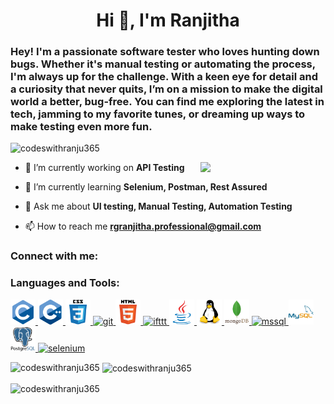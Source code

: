 <h1 align="center">Hi 👋, I'm Ranjitha</h1>
<h3 align="left">Hey! I'm a passionate software tester who loves hunting down bugs. Whether it's manual testing or automating the process, I'm always up for the challenge. With a keen eye for detail and a curiosity that never quits, I’m on a mission to make the digital world a better, bug-free. You can find me exploring the latest in tech, jamming to my favorite tunes, or dreaming up ways to make testing even more fun.</h3>

<p align="left"> <img src="https://www.bing.com/images/search?view=detailV2&ccid=sGIbIkQ8&id=C6BAF5C1964E755D0A2803EEFB2E085165EEEFC5&thid=OIP.sGIbIkQ8rkmY99fzheO2IQHaLH&mediaurl=https%3a%2f%2fimage.lexica.art%2fmd2%2f38d323ce-e7d2-4b02-8387-36e54636421c&exph=1536&expw=1024&q=girl+coding+in+desktop+Cartoon+dARK+theme&simid=608016298749882570&FORM=IRPRST&ck=ABB989E7F85033A9CE73CB626E369901&selectedIndex=2&itb=0" alt="codeswithranju365" /> </p>

<img align="right" width="200" src="https://www.bing.com/ck/a?!&&p=c06b60cefd95773cJmltdHM9MTcyMzA3NTIwMCZpZ3VpZD0zMGVhOGZhMS0zOTczLTZiOWItMjAzMy05YjcwMzhjMTZhZTUmaW5zaWQ9NTU1Ng&ptn=3&ver=2&hsh=3&fclid=30ea8fa1-3973-6b9b-2033-9b7038c16ae5&u=a1L2ltYWdlcy9zZWFyY2g_cT1naXJsJTIwY29kaW5nJTIwaW4lMjBkZXNrdG9wJTIwY2FydG9vbiZGT1JNPUlRRlJCQSZpZD0xNERGOTQ1RUE2MjdCNTZBRDQwMUQ2RUZBNzhDNzJFOUZBRUY5MzlD&ntb=1">

- 🔭 I’m currently working on **API Testing**

- 🌱 I’m currently learning **Selenium, Postman, Rest Assured**

- 💬 Ask me about **UI testing, Manual Testing, Automation Testing**

- 📫 How to reach me **rgranjitha.professional@gmail.com**

<h3 align="left">Connect with me:</h3>
<p align="left">
</p>

<h3 align="left">Languages and Tools:</h3>
<p align="left"> <a href="https://www.cprogramming.com/" target="_blank" rel="noreferrer"> <img src="https://raw.githubusercontent.com/devicons/devicon/master/icons/c/c-original.svg" alt="c" width="40" height="40"/> </a> <a href="https://www.w3schools.com/cpp/" target="_blank" rel="noreferrer"> <img src="https://raw.githubusercontent.com/devicons/devicon/master/icons/cplusplus/cplusplus-original.svg" alt="cplusplus" width="40" height="40"/> </a> <a href="https://www.w3schools.com/css/" target="_blank" rel="noreferrer"> <img src="https://raw.githubusercontent.com/devicons/devicon/master/icons/css3/css3-original-wordmark.svg" alt="css3" width="40" height="40"/> </a> <a href="https://git-scm.com/" target="_blank" rel="noreferrer"> <img src="https://www.vectorlogo.zone/logos/git-scm/git-scm-icon.svg" alt="git" width="40" height="40"/> </a> <a href="https://www.w3.org/html/" target="_blank" rel="noreferrer"> <img src="https://raw.githubusercontent.com/devicons/devicon/master/icons/html5/html5-original-wordmark.svg" alt="html5" width="40" height="40"/> </a> <a href="https://ifttt.com/" target="_blank" rel="noreferrer"> <img src="https://www.vectorlogo.zone/logos/ifttt/ifttt-ar21.svg" alt="ifttt" width="40" height="40"/> </a> <a href="https://www.java.com" target="_blank" rel="noreferrer"> <img src="https://raw.githubusercontent.com/devicons/devicon/master/icons/java/java-original.svg" alt="java" width="40" height="40"/> </a> <a href="https://www.linux.org/" target="_blank" rel="noreferrer"> <img src="https://raw.githubusercontent.com/devicons/devicon/master/icons/linux/linux-original.svg" alt="linux" width="40" height="40"/> </a> <a href="https://www.mongodb.com/" target="_blank" rel="noreferrer"> <img src="https://raw.githubusercontent.com/devicons/devicon/master/icons/mongodb/mongodb-original-wordmark.svg" alt="mongodb" width="40" height="40"/> </a> <a href="https://www.microsoft.com/en-us/sql-server" target="_blank" rel="noreferrer"> <img src="https://www.svgrepo.com/show/303229/microsoft-sql-server-logo.svg" alt="mssql" width="40" height="40"/> </a> <a href="https://www.mysql.com/" target="_blank" rel="noreferrer"> <img src="https://raw.githubusercontent.com/devicons/devicon/master/icons/mysql/mysql-original-wordmark.svg" alt="mysql" width="40" height="40"/> </a> <a href="https://www.postgresql.org" target="_blank" rel="noreferrer"> <img src="https://raw.githubusercontent.com/devicons/devicon/master/icons/postgresql/postgresql-original-wordmark.svg" alt="postgresql" width="40" height="40"/> </a> <a href="https://www.selenium.dev" target="_blank" rel="noreferrer"> <img src="https://raw.githubusercontent.com/detain/svg-logos/780f25886640cef088af994181646db2f6b1a3f8/svg/selenium-logo.svg" alt="selenium" width="40" height="40"/> </a> </p>

<p><img align="left" src="https://github-readme-stats.vercel.app/api/top-langs?username=codeswithranju365&show_icons=true&locale=en&layout=compact" alt="codeswithranju365" /></p>

<p>&nbsp;<img align="center" src="https://github-readme-stats.vercel.app/api?username=codeswithranju365&show_icons=true&locale=en" alt="codeswithranju365" /></p>

<p><img align="center" src="https://github-readme-streak-stats.herokuapp.com/?user=codeswithranju365&" alt="codeswithranju365" /></p>
